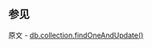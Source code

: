 ## 参见

原文 - [db.collection.findOneAndUpdate()]( https://docs.mongodb.com/manual/reference/method/db.collection.findOneAndUpdate/ )

